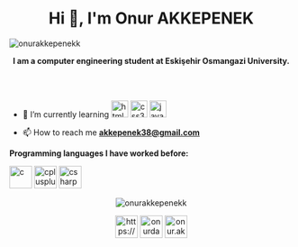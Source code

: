 
<h1 align="center">Hi 👋, I'm Onur AKKEPENEK</h1>
<p align="left"> <img src="https://komarev.com/ghpvc/?username=onurakkepenekk" alt="onurakkepenekk" /> </p>


<p align="center"><strong>I am a computer engineering student at Eskişehir Osmangazi University.</strong></p>

<br><br>

- 🌱 I’m currently learning <img src="https://devicons.github.io/devicon/devicon.git/icons/html5/html5-original-wordmark.svg" alt="html5" width="30" height="30"/> <img src="https://devicons.github.io/devicon/devicon.git/icons/css3/css3-original-wordmark.svg" alt="css3" width="30" height="30"/> <img src="https://devicons.github.io/devicon/devicon.git/icons/javascript/javascript-original.svg" alt="javascript" width="30" height="30"/></p>

- 📫 How to reach me **akkepenek38@gmail.com**



<p><strong>Programming languages I have worked before:</strong></p>
<p align="left"><img src="https://devicons.github.io/devicon/devicon.git/icons/c/c-original.svg" alt="c" width="40" height="40"/> <img src="https://devicons.github.io/devicon/devicon.git/icons/cplusplus/cplusplus-original.svg" alt="cplusplus" width="40" height="40"/> <img src="https://devicons.github.io/devicon/devicon.git/icons/csharp/csharp-original.svg" alt="csharp" width="40" height="40"/> 

<p align="center"> <img src="https://github-readme-stats.vercel.app/api?username=onurakkepenekk&show_icons=true" alt="onurakkepenekk" /> </p>






<p align="center">
  <a href="https://www.linkedin.com/in/onur-akkepenek/" target="blank"><img align="center" src="https://cdn.jsdelivr.net/npm/simple-icons@3.0.1/icons/linkedin.svg" alt="https://www.linkedin.com/in/onur-akkepenek-a60b0b1a2/" height="40" width="40" /></a>
<a href="https://twitter.com/onurdasdas" target="blank"><img align="center" src="https://cdn.jsdelivr.net/npm/simple-icons@3.0.1/icons/twitter.svg" alt="onurdasdas" height="40" width="40" /></a>
<a href="https://instagram.com/onur.akkepenek" target="blank"><img align="center" src="https://cdn.jsdelivr.net/npm/simple-icons@3.0.1/icons/instagram.svg" alt="onur.akkepenek" height="40" width="40" /></a>
</p>
